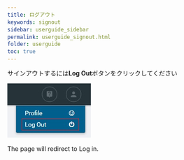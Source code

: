 ```yaml
---
title: ログアウト
keywords: signout
sidebar: userguide_sidebar
permalink: userguide_signout.html
folder: userguide
toc: true
---
```



サインアウトするには**Log Out**ボタンをクリックしてください


![](images/userguide/logout.jpg)

The page will redirect to Log in.
